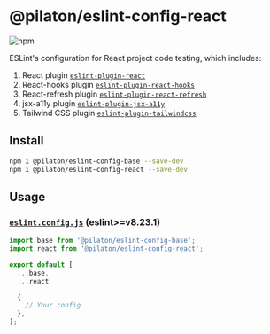 # @pilaton/eslint-config-react

![npm](https://img.shields.io/npm/v/%40pilaton%2Feslint-config-react?style=for-the-badge&logo=npm&labelColor=%231955FF&color=%231955FF)

ESLint's configuration for React project code testing, which includes:

1. React plugin [`eslint-plugin-react`](https://www.npmjs.com/package/eslint-plugin-react)
2. React-hooks plugin [`eslint-plugin-react-hooks`](https://www.npmjs.com/package/eslint-plugin-react-hooks)
3. React-refresh plugin [`eslint-plugin-react-refresh`](https://www.npmjs.com/package/eslint-plugin-react-refresh)
4. jsx-a11y plugin [`eslint-plugin-jsx-a11y`](https://www.npmjs.com/package/eslint-plugin-jsx-a11y)
5. Tailwind CSS plugin [`eslint-plugin-tailwindcss`](https://www.npmjs.com/package/eslint-plugin-tailwindcss)

## Install

```bash
npm i @pilaton/eslint-config-base --save-dev
npm i @pilaton/eslint-config-react --save-dev
```

## Usage

### [`eslint.config.js`](https://eslint.org/docs/latest/use/configure/configuration-files-new) (eslint>=v8.23.1)

```js
import base from '@pilaton/eslint-config-base';
import react from '@pilaton/eslint-config-react';

export default [
  ...base,
  ...react

  {
    // Your config
  },
];
```
